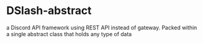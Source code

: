 # DSlash-abstract
a Discord API framework using REST API instead of gateway. Packed within a single abstract class that holds any type of data 
